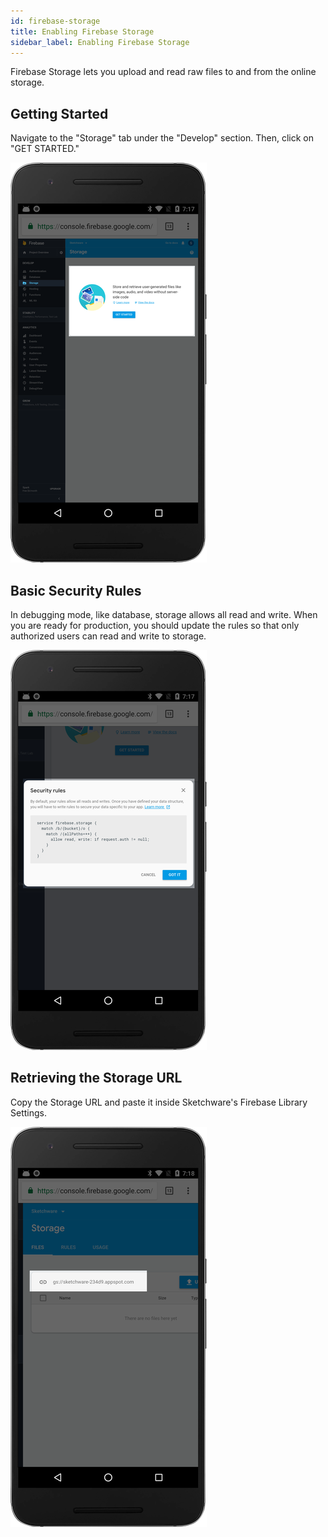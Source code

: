 ```yaml
---
id: firebase-storage
title: Enabling Firebase Storage
sidebar_label: Enabling Firebase Storage
---
```


Firebase Storage lets you upload and read raw files to and from the online storage.

## Getting Started

Navigate to the "Storage" tab under the "Develop" section. Then, click on "GET STARTED."

![step1](assets/firebase-storage/step-1.png)

## Basic Security Rules

In debugging mode, like database, storage allows all read and write. When you are ready for production, you should update the rules so that only authorized users can read and write to storage.

![step2](assets/firebase-storage/step-2.png)

## Retrieving the Storage URL

Copy the Storage URL and paste it inside Sketchware's Firebase Library Settings.

![step3](assets/firebase-storage/step-3.png)
